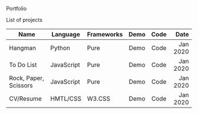 Portfolio

List of projects

| Name          | Language      | Frameworks | Demo   | Code  | Date |
| ------------- |-------------| ---------| :-----:|:-----:| -----:|
| Hangman      | Python | Pure | Demo | Code | Jan 2020|
| To Do List      | JavaScript | Pure | Demo | Code | Jan 2020|
| Rock, Paper, Scissors | JavaScript| Pure | Demo | Code | Jan 2020|
|CV/Resume | HMTL/CSS| W3.CSS  | Demo | Code | Jan 2020|